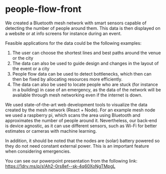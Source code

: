 # people-flow-front

We created a Bluetooth mesh network with smart sensors capable of detecting the number of people around them. This data is then displayed on a website or at info screens for instance during an event. 

Feasible applications for the data could be the following examples:

1.	The user can choose the shortest lines and best paths around the venue or the city
2.	The data can also be used to guide design and changes in the layout of the event or a city
3.	People flow data can be used to detect bottlenecks, which then can then be fixed by allocating resources more efficiently.
4.	The data can also be used to locate people who are stuck (for instance in a building) in case of an emergency, as the data of the network will be available through mesh networking even if the internet is down. 

We used state-of-the-art web development tools to visualize the data created by the mesh network (React + Node). For an example mesh node we used a raspberry pi, which scans the area using Bluetooth and approximates the number of people around it. Nevertheless, our back-end is device agnostic, as it can use different sensors, such as Wi-Fi for better estimates or cameras with machine learning.

In addition, it should be noted that the nodes are (solar) battery powered so they do not need constant external power. This is an important feature when considering emergencies.

You can see our powerpoint presentation from the following link: 
https://1drv.ms/p/s!Ah2-0rs8ef--sk-4q60XoNgTMpgL

